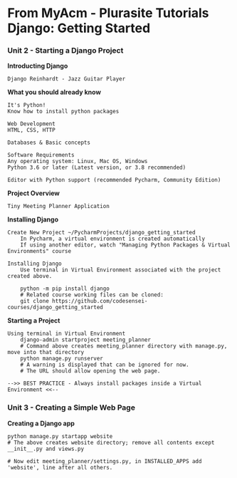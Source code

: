 # From MyAcm - Plurasite Tutorials Django: Getting Started

### Unit 2 - Starting a Django Project

**Introducting Django**
```
Django Reinhardt - Jazz Guitar Player
```

**What you should already know**
```
It's Python!
Know how to install python packages

Web Development
HTML, CSS, HTTP

Databases & Basic concepts

Software Requirements
Any operating system: Linux, Mac OS, Windows
Python 3.6 or later (Latest version, or 3.8 recommended)

Editor with Python support (recommended Pycharm, Community Edition)
```

**Project Overview**
```
Tiny Meeting Planner Application
```

**Installing Django**
```
Create New Project ~/PycharmProjects/django_getting_started
    In Pycharm, a virtual environment is created automatically
    If using another editor, watch "Managing Python Packages & Virtual Environments" course

Installing Django
    Use terminal in Virtual Environment associated with the project created above.

    python -m pip install django
    # Related course working files can be cloned:
    git clone https://github.com/codesensei-courses/django_getting_started
```

**Starting a Project**
```
Using terminal in Virtual Environment
    django-admin startproject meeting_planner
    # Command above creates meeting_planner directory with manage.py, move into that directory
    python manage.py runserver
    # A warning is displayed that can be ignored for now.
    # The URL should allow opening the web page.

-->> BEST PRACTICE - Always install packages inside a Virtual Environment <<--
```


### Unit 3 - Creating a Simple Web Page

**Creating a Django app**
```
python manage.py startapp website
# The above creates website directory; remove all contents except __init__.py and views.py

# Now edit meeting_planner/settings.py, in INSTALLED_APPS add 'website', line after all others. 


```


